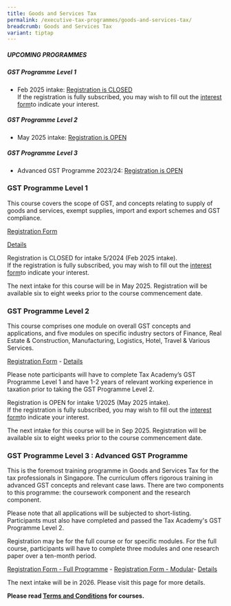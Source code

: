 ```yaml
---
title: Goods and Services Tax
permalink: /executive-tax-programmes/goods-and-services-tax/
breadcrumb: Goods and Services Tax
variant: tiptap
---
```

<h5><strong>UPCOMING PROGRAMMES</strong></h5>
<h5><strong>GST Programme Level 1</strong></h5>
<ul data-tight="true" class="tight">
<li>
<p>Feb 2025 intake: <a href="/executive-tax-programmes/goods-and-services-tax/#etp1gst-ta-id" rel="noopener noreferrer nofollow" target="_blank">Registration is CLOSED</a>
<br>If the registration is fully subscribed, you may wish to fill out the
<a href="https://go.gov.sg/waitlist-level1gst" rel="noopener noreferrer nofollow" target="_blank">interest form</a>to indicate your interest.</p>
</li>
</ul>
<h5><strong>GST Programme Level 2</strong></h5>
<ul data-tight="true" class="tight">
<li>
<p>May 2025 intake: <a href="/executive-tax-programmes/goods-and-services-tax/#etp2gst-ta-id" rel="noopener noreferrer nofollow" target="_blank">Registration is OPEN</a>
<br>
</p>
</li>
</ul>
<h5><strong>GST Programme Level 3</strong></h5>
<ul data-tight="true" class="tight">
<li>
<p>Advanced GST Programme 2023/24: <a href="/executive-tax-programmes/goods-and-services-tax/#etp3gst-ta-id" rel="noopener noreferrer nofollow" target="_blank">Registration is OPEN</a>
</p>
</li>
</ul>
<p></p>
<h3><strong>GST Programme Level 1</strong></h3>
<p>This course covers the scope of GST, and concepts relating to supply of
goods and services, exempt supplies, import and export schemes and GST
compliance.</p>
<p><a href="https://go.gov.sg/gst-programme-level1-intake5-2024" rel="noopener nofollow" target="_blank">Registration Form</a>
</p>
<p><a href="/files/Course_Programme_GST_L1_5_2024.pdf" rel="noopener noreferrer nofollow" target="_blank">Details</a>
</p>
<p>Registration is CLOSED for intake 5/2024 (Feb 2025 intake).
<br>If the registration is fully subscribed, you may wish to fill out the
<a href="https://go.gov.sg/waitlist-level1gst" rel="noopener noreferrer nofollow" target="_blank">interest form</a>to indicate your interest.</p>
<p>The next intake for this course will be in May 2025. Registration will
be available six to eight weeks prior to the course commencement date.</p>
<p></p>
<h3><strong>GST Programme Level 2</strong></h3>
<p>This course comprises one module on overall GST concepts and applications,
and five modules on specific industry sectors of Finance, Real Estate &amp;
Construction, Manufacturing, Logistics, Hotel, Travel &amp; Various Services.</p>
<p><a href="https://go.gov.sg/gst-level2-intake3-2024" rel="noopener noreferrer nofollow" target="_blank">Registration Form</a> -
<a href="/files/Course_Programme_GST_L2_1_2025.pdf" rel="noopener nofollow" target="_blank">Details</a>
</p>
<p>Please note participants will have to complete Tax Academy’s GST Programme
Level 1 and have 1-2 years of relevant working experience in taxation prior
to taking the GST Programme Level 2.</p>
<p>Registration is OPEN for intake 1/2025 (May 2025 intake).
<br>If the registration is fully subscribed, you may wish to fill out the
<a href="https://go.gov.sg/waitlist-level2gst" rel="noopener noreferrer nofollow" target="_blank">interest form</a>to indicate your interest.</p>
<p>The next intake for this course will be in Sep 2025. Registration will
be available six to eight weeks prior to the course commencement date.</p>
<p></p>
<h3><strong>GST Programme Level 3 : Advanced GST Programme</strong></h3>
<p>This is the foremost training programme in Goods and Services Tax for
the tax professionals in Singapore. The curriculum offers rigorous training
in advanced GST concepts and relevant case laws. There are two components
to this programme: the coursework component and the research component.</p>
<p>Please note that all applications will be subjected to short-listing.
Participants must also have completed and passed the Tax Academy's GST
Programme Level 2.</p>
<p>Registration may be for the full course or for specific modules. For the
full course, participants will have to complete three modules and one research
paper over a ten-month period.</p>
<p><a href="https://form.gov.sg/67b836a3fb91891e44f44853" rel="noopener noreferrer nofollow" target="_blank">Registration Form - Full Programme</a> -
<a href="https://form.gov.sg/67b844d140f6d91ee077ceef" rel="noopener noreferrer nofollow" target="_blank">Registration Form - Modular</a>- <a href="/files/Adv_GST__2025_26__Info_Package_final.pdf" rel="noopener nofollow" target="_blank">Details</a>
</p>
<p>The next intake will be in 2026. Please visit this page for more details.</p>
<p><strong>Please read <a href="https://www.taxacademy.sg/executive-tax-programmes/terms-and-conditions/" rel="noopener noreferrer nofollow" target="_blank">Terms and Conditions</a> for courses.</strong>
</p>